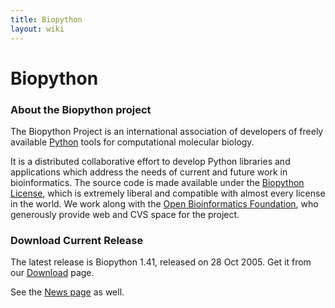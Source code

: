 ```yaml
---
title: Biopython
layout: wiki
---
```


Biopython
=========

### About the Biopython project

The Biopython Project is an international association of developers of
freely available [Python](http://www.python.org) tools for computational
molecular biology.

It is a distributed collaborative effort to develop Python libraries and
applications which address the needs of current and future work in
bioinformatics. The source code is made available under the [Biopython
License](http://www.biopython.org/static/LICENSE), which is extremely
liberal and compatible with almost every license in the world. We work
along with the [Open Bioinformatics Foundation](http://open-bio.org),
who generously provide web and CVS space for the project.

### Download Current Release

The latest release is Biopython 1.41, released on 28 Oct 2005. Get it
from our [Download](Download "wikilink") page.

See the [News page](http://biopython.open-bio.org/news) as well.
